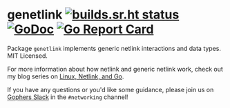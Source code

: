 genetlink [![builds.sr.ht status](https://builds.sr.ht/~mdlayher/genetlink.svg)](https://builds.sr.ht/~mdlayher/genetlink?) [![GoDoc](https://godoc.org/github.com/mdlayher/genetlink?status.svg)](https://godoc.org/github.com/mdlayher/genetlink) [![Go Report Card](https://goreportcard.com/badge/github.com/mdlayher/genetlink)](https://goreportcard.com/report/github.com/mdlayher/genetlink)
=========

Package `genetlink` implements generic netlink interactions and data types.
MIT Licensed.

For more information about how netlink and generic netlink work,
check out my blog series on [Linux, Netlink, and Go](https://medium.com/@mdlayher/linux-netlink-and-go-part-1-netlink-4781aaeeaca8).

If you have any questions or you'd like some guidance, please join us on
[Gophers Slack](https://invite.slack.golangbridge.org) in the `#networking`
channel!

